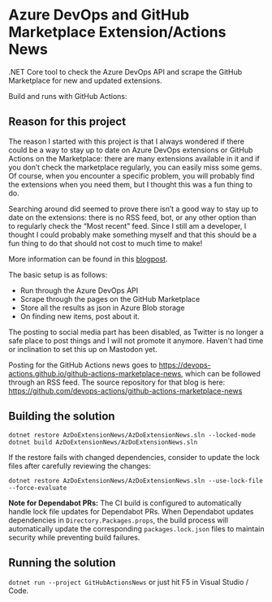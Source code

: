 # Azure DevOps and GitHub Marketplace Extension/Actions News

.NET Core tool to check the Azure DevOps API and scrape the GitHub Marketplace for new and updated extensions.

Build and runs with GitHub Actions:

## Reason for this project
The reason I started with this project is that I always wondered if there could be a way to stay up to date on Azure DevOps extensions or GitHub Actions on the Marketplace: there are many extensions available in it and if you don’t check the marketplace regularly, you can easily miss some gems. Of course, when you encounter a specific problem, you will probably find the extensions when you need them, but I thought this was a fun thing to do.

Searching around did seemed to prove there isn’t a good way to stay up to date on the extensions: there is no RSS feed, bot, or any other option than to regularly check the “Most recent” feed. Since I still am a developer, I thought I could probably make something myself and that this should be a fun thing to do that should not cost to much time to make!

More information can be found in this [blogpost](https://rajbos.github.io/blog/2019/08/16/AzDoMarketplaceNews).

The basic setup is as follows:
- Run through the Azure DevOps API
- Scrape through the pages on the GitHub Marketplace
- Store all the results as json in Azure Blob storage
- On finding new items, post about it.

The posting to social media part has been disabled, as Twitter is no longer a safe place to post things and I will not promote it anymore. Haven't had time or inclination to set this up on Mastodon yet. 

Posting for the GitHub Actions news goes to https://devops-actions.github.io/github-actions-marketplace-news, which can be followed through an RSS feed. The source repository for that blog is here: https://github.com/devops-actions/github-actions-marketplace-news

## Building the solution
``` shell
dotnet restore AzDoExtensionNews/AzDoExtensionNews.sln --locked-mode
dotnet build AzDoExtensionNews/AzDoExtensionNews.sln
```

If the restore fails with changed dependencies, consider to update the lock files after carefully reviewing the changes:
``` shell
dotnet restore AzDoExtensionNews/AzDoExtensionNews.sln --use-lock-file --force-evaluate
```

**Note for Dependabot PRs:** The CI build is configured to automatically handle lock file updates for Dependabot PRs. When Dependabot updates dependencies in `Directory.Packages.props`, the build process will automatically update the corresponding `packages.lock.json` files to maintain security while preventing build failures.

## Running the solution
`dotnet run --project GitHubActionsNews` or just hit F5 in Visual Studio / Code.

